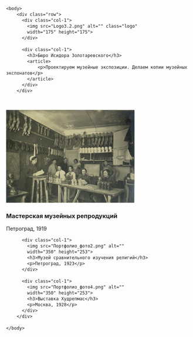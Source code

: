 <!doctype html>
<html>
	<head>
		<title>Исидор Золотаревский</title>
		<link rel="stylesheet" href="./Новый.css">
	</head>

	<body>
		<div class="row">
		  <div class="col-1">
			<img src="Logo3.2.png" alt="" class="logo"
			width="175" height="175">
		  </div>
		  
		  <div class="col-1">
			<h3>Бюро Исидора Золотаревского</h3>
			<article>
				<p>Проектируем музейные экспозиции. Делаем копии музейных экспонатов</p>
			</article>
		  </div>
		</div>
​
		<div class="row-1">
		  <div class="col-1">
			<img src="Портфолио_фото1.png" alt=""
			width="350" height="253">
			<h3>Мастерская музейных репродукций</h3>
			<p>Петроград, 1919</p>
		  </div>
  
		  <div class="col-1">
			<img src="Портфолио_фото2.png" alt=""
			width="350" height="253">
			<h3>Музей сравнительного изучения религий</h3>
			<p>Петроград, 1923</p>
		  </div>
  
		  <div class="col-1">
			<img src="Портфолио_фото4.png" alt=""
			width="350" height="253">
			<h3>Выставка Худрепмас</h3>
			<p>Москва, 1928</p>
		  </div>
		</div>

	</body>
</html>
